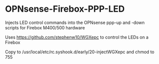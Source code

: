 # OPNsense-Firebox-PPP-LED
Injects LED control commands into the OPNsense ppp-up and -down scripts for Firebox M400/500 hardware

Uses https://github.com/stephenw10/WGXepc to control the LEDs on a Firebox

Copy to /usr/local/etc/rc.syshook.d/early/20-injectWGXepc and chmod to 755
